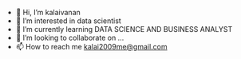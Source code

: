 - 👋 Hi, I’m kalaivanan
- 👀 I’m interested in data scientist
- 🌱 I’m currently learning DATA SCIENCE AND BUSINESS ANALYST
- 💞️ I’m looking to collaborate on ...
- 📫 How to reach me kalai2009me@gmail.com

<!---
kalai9191/kalai9191 is a ✨ special ✨ repository because its `README.md` (this file) appears on your GitHub profile.
You can click the Preview link to take a look at your changes.
--->
